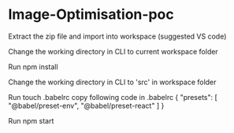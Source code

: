# Image-Optimisation-poc
Extract the zip file and import into workspace (suggested VS code)

Change the working directory in CLI to current workspace folder

Run npm install

Change the working directory in CLI to 'src' in workspace folder

Run touch .babelrc copy following code in .babelrc { "presets": [ "@babel/preset-env", "@babel/preset-react" ] }

Run npm start
